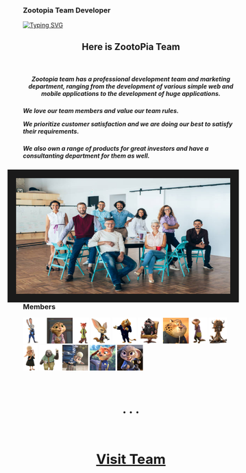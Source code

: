 ### Zootopia Team Developer 

[![Typing SVG](https://readme-typing-svg.herokuapp.com?font=Fira+Code&pause=1000&width=435&lines=Hi+there!+Nice+to+meet+you+%F0%9F%91%8B%F0%9F%8F%BB)](https://git.io/typing-svg)

<h2 align="center">Here is ZootoPia Team</h2><br>
<h5 align="center">Zootopia team has a professional development team and marketing department, ranging from the development of various simple web and mobile applications to the development of huge applications.</h5>


<h5>We love our team members and value our team rules.

We prioritize customer satisfaction and we are doing our best to satisfy their requirements. </h5>

<h5>We also own a range of products for great investors and have a consultanting department for them as well.</h5>


<img align="right" border="20" alt="PNG" src="https://github.com/DigitalAgency711/zootopia/blob/main/src/img/whoweare.jpg" width="500" height="270" />


### Members
<code><img height="60" src="https://github.com/DigitalAgency711/zootopia/blob/main/src/img/carrot-rabbit.png"></code>
<code><img height="60" src="https://github.com/DigitalAgency711/zootopia/blob/main/src/img/Cousine.png"></code>
<code><img height="60" src="https://github.com/DigitalAgency711/zootopia/blob/main/src/img/fox.png"></code>
<code><img height="60" src="https://github.com/DigitalAgency711/zootopia/blob/main/src/img/furry.png"></code>
<code><img height="60" src="https://github.com/DigitalAgency711/zootopia/blob/main/src/img/lion.png"></code>
<code><img height="60" src="https://github.com/DigitalAgency711/zootopia/blob/main/src/img/mr.png"></code>
<code><img height="60" src="https://github.com/DigitalAgency711/zootopia/blob/main/src/img/Okura.png"></code>
<code><img height="60" src="https://github.com/DigitalAgency711/zootopia/blob/main/src/img/otter.png"></code>
<code><img height="60" src="https://github.com/DigitalAgency711/zootopia/blob/main/src/img/ox.png"></code>
<code><img height="60" src="https://github.com/DigitalAgency711/zootopia/blob/main/src/img/sheep.png"></code>
<code><img height="60" src="https://github.com/DigitalAgency711/zootopia/blob/main/src/img/sloth.png"></code>
<code><img height="60" src="https://github.com/DigitalAgency711/zootopia/blob/main/src/img/Sumiya.png"></code>
<code><img height="60" src="https://github.com/DigitalAgency711/zootopia/blob/main/src/img/Tentra.png"></code>
<code><img height="60" src="https://github.com/DigitalAgency711/zootopia/blob/main/src/img/Yuki.png"></code>

<br>
<h1 align="center">. . .</h1><br>

## [ <h2 align = "center" >Visit Team<h2> ](https://digitalagency711.github.io)


<!--
**DigitalAgency711/DigitalAgency711** is a ✨ _special_ ✨ repository because its `README.md` (this file) appears on your GitHub profile.

Here are some ideas to get you started:

- 🔭 I’m currently working on ...
- 🌱 I’m currently learning ...
- 👯 I’m looking to collaborate on ...
- 🤔 I’m looking for help with ...
- 💬 Ask me about ...
- 📫 How to reach me: ...
- 😄 Pronouns: ...
- ⚡ Fun fact: ...
-->
